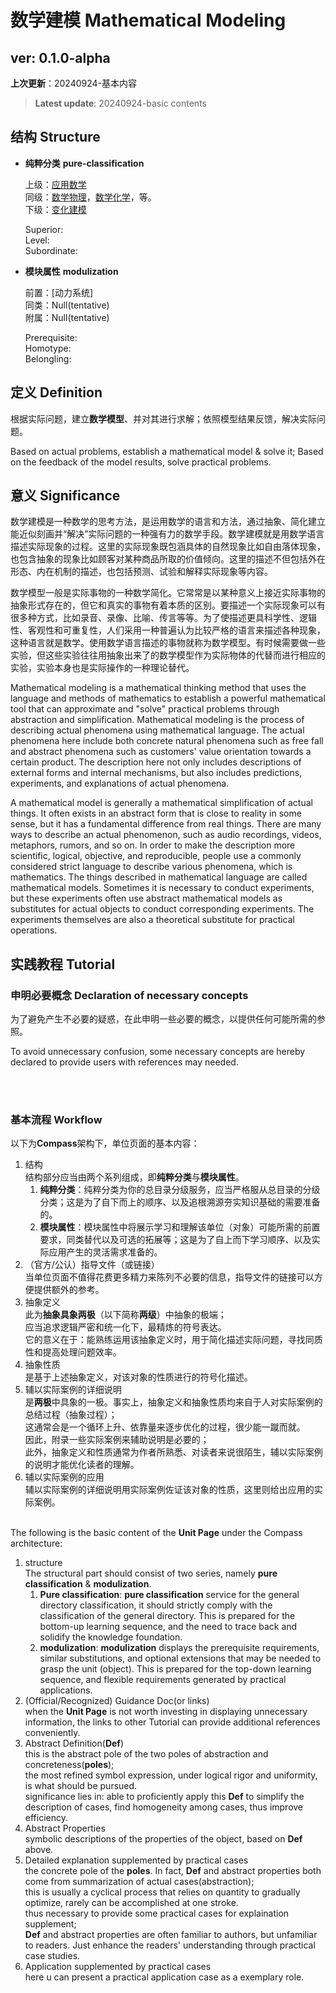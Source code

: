 # 数学建模 Mathematical Modeling
## ver: 0.1.0-alpha
**上次更新**：20240924-基本内容

> **Latest update**: 20240924-basic contents

## 结构 Structure
- **纯粹分类** **pure-classification**
  
  上级：[应用数学](https://github.com/Liphael/Compass/blob/main/OVERALL-Branchmap/2-Mathematics/03-Applied%20Mathematics/README.md)<br>
  同级：[数学物理](https://github.com/Liphael/Compass/blob/main/OVERALL-Branchmap/2-Mathematics/03-Applied%20Mathematics/00-Mathematical%20Physics/README.md)，[数学化学](https://github.com/Liphael/Compass/blob/main/OVERALL-Branchmap/2-Mathematics/03-Applied%20Mathematics/01-Mathematical%20Chemistry/README.md)，等。<br>
  下级：[变化建模](https://github.com/Liphael/Compass/blob/main/OVERALL-Branchmap/2-Mathematics/03-Applied%20Mathematics/01-Mathematical%20Chemistry/README.md)<br>
  
    Superior: <br>
    Level: <br>
    Subordinate: <br>

- **模块属性** **modulization**
  
  前置：[动力系统]<br>
  同类：Null(tentative)<br>
  附属：Null(tentative)<br>
  
    Prerequisite: <br>
    Homotype: <br>
    Belongling: <br>

## 定义 Definition
根据实际问题，建立**数学模型**、并对其进行求解；依照模型结果反馈，解决实际问题。

Based on actual problems, establish a mathematical model & solve it; Based on the feedback of the model results, solve practical problems.

## 意义 Significance
数学建模是一种数学的思考方法，是运用数学的语言和方法，通过抽象、简化建立能近似刻画并“解决”实际问题的一种强有力的数学手段。数学建模就是用数学语言描述实际现象的过程。这里的实际现象既包涵具体的自然现象比如自由落体现象，也包含抽象的现象比如顾客对某种商品所取的价值倾向。这里的描述不但包括外在形态、内在机制的描述，也包括预测、试验和解释实际现象等内容。

数学模型一般是实际事物的一种数学简化。它常常是以某种意义上接近实际事物的抽象形式存在的，但它和真实的事物有着本质的区别。要描述一个实际现象可以有很多种方式，比如录音、录像、比喻、传言等等。为了使描述更具科学性、逻辑性、客观性和可重复性，人们采用一种普遍认为比较严格的语言来描述各种现象，这种语言就是数学。使用数学语言描述的事物就称为数学模型。有时候需要做一些实验，但这些实验往往用抽象出来了的数学模型作为实际物体的代替而进行相应的实验，实验本身也是实际操作的一种理论替代。

Mathematical modeling is a mathematical thinking method that uses the language and methods of mathematics to establish a powerful mathematical tool that can approximate and "solve" practical problems through abstraction and simplification. Mathematical modeling is the process of describing actual phenomena using mathematical language. The actual phenomena here include both concrete natural phenomena such as free fall and abstract phenomena such as customers' value orientation towards a certain product. The description here not only includes descriptions of external forms and internal mechanisms, but also includes predictions, experiments, and explanations of actual phenomena.

A mathematical model is generally a mathematical simplification of actual things. It often exists in an abstract form that is close to reality in some sense, but it has a fundamental difference from real things. There are many ways to describe an actual phenomenon, such as audio recordings, videos, metaphors, rumors, and so on. In order to make the description more scientific, logical, objective, and reproducible, people use a commonly considered strict language to describe various phenomena, which is mathematics. The things described in mathematical language are called mathematical models. Sometimes it is necessary to conduct experiments, but these experiments often use abstract mathematical models as substitutes for actual objects to conduct corresponding experiments. The experiments themselves are also a theoretical substitute for practical operations.

## 实践教程 Tutorial
### 申明必要概念 Declaration of necessary concepts

为了避免产生不必要的疑惑，在此申明一些必要的概念，以提供任何可能所需的参照。

To avoid unnecessary confusion, some necessary concepts are hereby declared to provide users with references may needed.

<br><br>

### 基本流程 Workflow

以下为**Compass**架构下，单位页面的基本内容：
1. 结构<br>
   结构部分应当由两个系列组成，即**纯粹分类**与**模块属性**。
   1. **纯粹分类**：纯粹分类为你的总目录分级服务，应当严格服从总目录的分级分类；这是为了自下而上的顺序、以及追根溯源夯实知识基础的需要准备的。
   2. **模块属性**：模块属性中将展示学习和理解该单位（对象）可能所需的前置要求，同类替代以及可选的拓展等；这是为了自上而下学习顺序、以及实际应用产生的灵活需求准备的。<br>
2. （官方/公认）指导文件（或链接）<br>
   当单位页面不值得花费更多精力来陈列不必要的信息，指导文件的链接可以方便提供额外的参考。<br>
3. 抽象定义<br>
   此为**抽象具象两极**（以下简称**两级**）中抽象的极端；<br>
   应当追求逻辑严密和统一化下，最精炼的符号表达。<br>
   它的意义在于：能熟练运用该抽象定义时，用于简化描述实际问题，寻找同质性和提高处理问题效率。<br>
4. 抽象性质<br>
   是基于上述抽象定义，对该对象的性质进行的符号化描述。<br>
5. 辅以实际案例的详细说明<br>
   是**两极**中具象的一极。事实上，抽象定义和抽象性质均来自于人对实际案例的总结过程（抽象过程）；<br>
   这通常会是一个循环上升、依靠量来逐步优化的过程，很少能一蹴而就。<br>
   因此，附录一些实际案例来辅助说明是必要的；<br>
   此外，抽象定义和性质通常为作者所熟悉、对读者来说很陌生，辅以实际案例的说明才能优化读者的理解。<br>
6. 辅以实际案例的应用<br>
   辅以实际案例的详细说明用实际案例佐证该对象的性质，这里则给出应用的实际案例。<br><br>

The following is the basic content of the **Unit Page** under the Compass architecture:
1. structure<br>
   The structural part should consist of two series, namely **pure classification** & **modulization**.
   1. **Pure classification**: **pure classification** service for the general directory classification, it should strictly comply with the classification of the general directory. This is prepared for the bottom-up learning sequence, and the need to trace back and solidify the knowledge foundation.
   2. **modulization**: **modulization** displays the prerequisite requirements, similar substitutions, and optional extensions that may be needed to grasp the unit (object). This is prepared for the top-down learning sequence, and flexible requirements generated by practical applications.<br>
2. (Official/Recognized) Guidance Doc(or links)<br>
   when the **Unit Page** is not worth investing in displaying unnecessary information, the links to other Tutorial can provide additional references conveniently.
3. Abstract Definition(**Def**)<br>
   this is the abstract pole of the two poles of abstraction and concreteness(**poles**);<br>
   the most refined symbol expression, under logical rigor and uniformity, is what should be pursued.<br>
   significance lies in: able to proficiently apply this **Def** to simplify the description of cases, find homogeneity among cases, thus improve efficiency.<br>
4. Abstract Properties<br>
   symbolic descriptions of the properties of the object, based on **Def** above.<br>
5. Detailed explanation supplemented by practical cases<br>
   the concrete pole of the **poles**. In fact, **Def** and abstract properties both come from summarization of actual cases(abstraction);<br>
   this is usually a cyclical process that relies on quantity to gradually optimize, rarely can be accomplished at one stroke.<br>
   thus necessary to provide some practical cases for explaination supplement;<br>
   **Def** and abstract properties are often familiar to authors, but unfamiliar to readers. Just enhance the readers' understanding through practical case studies.
6. Application supplemented by practical cases<br>
   here u can present a practical application case as a exemplary role.<br><br>
